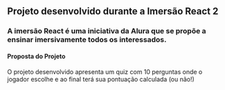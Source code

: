 ## Projeto desenvolvido durante a Imersão React 2
### A imersão React é uma iniciativa da Alura que se propõe a ensinar imersivamente todos os interessados.

#### Proposta do Projeto
O projeto desenvolvido apresenta um quiz com 10 perguntas onde o jogador escolhe e ao final terá sua pontuação calculada (ou não!)
